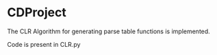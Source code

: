 # CDProject
The CLR Algorithm for generating parse table functions is implemented.

Code is present in CLR.py
